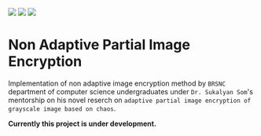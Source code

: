 ![](https://img.shields.io/github/issues/suvasish114/Project)
![](https://img.shields.io/github/forks/suvasish114/Project)
![](https://img.shields.io/github/stars/suvasish114/Project)

# Non Adaptive Partial Image Encryption

Implementation of non adaptive image encryption method by `BRSNC` department of computer science undergraduates under `Dr. Sukalyan Som`'s mentorship on his novel reserch on `adaptive partial image encryption of grayscale image based on chaos`.

**Currently this project is under development.**
